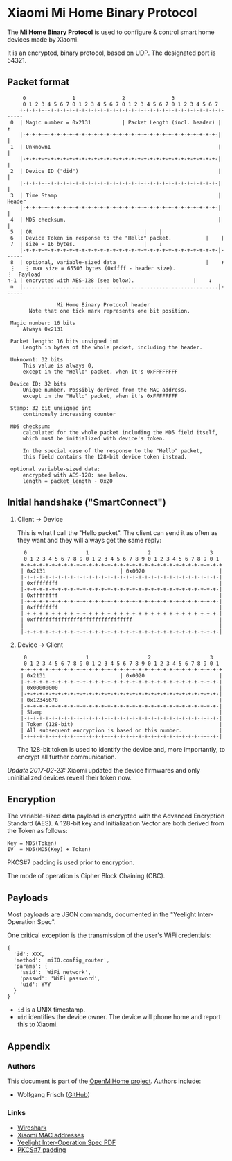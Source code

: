 # Xiaomi Mi Home Binary Protocol

The **Mi Home Binary Protocol** is used to configure & control smart home devices made by Xiaomi.

It is an encrypted, binary protocol, based on UDP. The designated port is 54321.

## Packet format

         0               1               2               3   
         0 1 2 3 4 5 6 7 0 1 2 3 4 5 6 7 0 1 2 3 4 5 6 7 0 1 2 3 4 5 6 7
        +-+-+-+-+-+-+-+-+-+-+-+-+-+-+-+-+-+-+-+-+-+-+-+-+-+-+-+-+-+-+-+-+------
     0  | Magic number = 0x2131          | Packet Length (incl. header) |    ↑
        |-+-+-+-+-+-+-+-+-+-+-+-+-+-+-+-+-+-+-+-+-+-+-+-+-+-+-+-+-+-+-+-|    |
     1  | Unknown1                                                      |    |
        |-+-+-+-+-+-+-+-+-+-+-+-+-+-+-+-+-+-+-+-+-+-+-+-+-+-+-+-+-+-+-+-|    |
     2  | Device ID ("did")                                             |    |   
        |-+-+-+-+-+-+-+-+-+-+-+-+-+-+-+-+-+-+-+-+-+-+-+-+-+-+-+-+-+-+-+-|    |
     3  | Time Stamp                                                    |  Header
        |-+-+-+-+-+-+-+-+-+-+-+-+-+-+-+-+-+-+-+-+-+-+-+-+-+-+-+-+-+-+-+-|    |
     4  | MD5 checksum.                                                 |    |
     5  | OR  							    	|    |
     6  | Device Token in response to the "Hello" packet.	        |    |
     7  | size = 16 bytes.						|    ↓
        |-+-+-+-+-+-+-+-+-+-+-+-+-+-+-+-+-+-+-+-+-+-+-+-+-+-+-+-+-+-+-+-|------
     8  | optional, variable-sized data 	                        |    ↑
     ⋮   ⋮ max size = 65503 bytes (0xffff - header size).                ⋮  Payload
    n-1 | encrypted with AES-128 (see below).			        |    ↓
     n  |...............................................................|------
    
                    Mi Home Binary Protocol header
           Note that one tick mark represents one bit position.
     
     Magic number: 16 bits
         Always 0x2131
         
     Packet length: 16 bits unsigned int
         Length in bytes of the whole packet, including the header.
      
     Unknown1: 32 bits
         This value is always 0,
         except in the "Hello" packet, when it's 0xFFFFFFFF
         
     Device ID: 32 bits
         Unique number. Possibly derived from the MAC address.
         except in the "Hello" packet, when it's 0xFFFFFFFF
 
     Stamp: 32 bit unsigned int
         continously increasing counter
         
     MD5 checksum:
         calculated for the whole packet including the MD5 field itself,
         which must be initialized with device's token.
         
         In the special case of the response to the "Hello" packet,
         this field contains the 128-bit device token instead.
     
     optional variable-sized data:
         encrypted with AES-128: see below.
         length = packet_length - 0x20
          

## Initial handshake ("SmartConnect")

1. Client → Device

	This is what I call the "Hello packet". The client can send it as often as 
	they want and they will always get the same reply:
	
         0                   1                   2                   3   
         0 1 2 3 4 5 6 7 8 9 0 1 2 3 4 5 6 7 8 9 0 1 2 3 4 5 6 7 8 9 0 1 
        +-+-+-+-+-+-+-+-+-+-+-+-+-+-+-+-+-+-+-+-+-+-+-+-+-+-+-+-+-+-+-+-+
        | 0x2131                        | 0x0020                        |
        |-+-+-+-+-+-+-+-+-+-+-+-+-+-+-+-+-+-+-+-+-+-+-+-+-+-+-+-+-+-+-+-|
        | 0xffffffff                                                    |
        |-+-+-+-+-+-+-+-+-+-+-+-+-+-+-+-+-+-+-+-+-+-+-+-+-+-+-+-+-+-+-+-|
        | 0xffffffff                                                    |
        |-+-+-+-+-+-+-+-+-+-+-+-+-+-+-+-+-+-+-+-+-+-+-+-+-+-+-+-+-+-+-+-|
        | 0xffffffff                                                    |
        |-+-+-+-+-+-+-+-+-+-+-+-+-+-+-+-+-+-+-+-+-+-+-+-+-+-+-+-+-+-+-+-|
        | 0xffffffffffffffffffffffffffffffff                            |
        |                                                               |
        |-+-+-+-+-+-+-+-+-+-+-+-+-+-+-+-+-+-+-+-+-+-+-+-+-+-+-+-+-+-+-+-|
      

2. Device → Client

         0                   1                   2                   3   
         0 1 2 3 4 5 6 7 8 9 0 1 2 3 4 5 6 7 8 9 0 1 2 3 4 5 6 7 8 9 0 1 
        +-+-+-+-+-+-+-+-+-+-+-+-+-+-+-+-+-+-+-+-+-+-+-+-+-+-+-+-+-+-+-+-+
        | 0x2131                        | 0x0020                        |
        |-+-+-+-+-+-+-+-+-+-+-+-+-+-+-+-+-+-+-+-+-+-+-+-+-+-+-+-+-+-+-+-|
        | 0x00000000                                                    |
        |-+-+-+-+-+-+-+-+-+-+-+-+-+-+-+-+-+-+-+-+-+-+-+-+-+-+-+-+-+-+-+-|
        | 0x12345678                                                    |
        |-+-+-+-+-+-+-+-+-+-+-+-+-+-+-+-+-+-+-+-+-+-+-+-+-+-+-+-+-+-+-+-|
        | Stamp                                                         |
        |-+-+-+-+-+-+-+-+-+-+-+-+-+-+-+-+-+-+-+-+-+-+-+-+-+-+-+-+-+-+-+-|
        | Token (128-bit)                                               |
        | All subsequent encryption is based on this number.            |
        |-+-+-+-+-+-+-+-+-+-+-+-+-+-+-+-+-+-+-+-+-+-+-+-+-+-+-+-+-+-+-+-|
       
	The 128-bit token is used to identify the device and, more importantly, to 
	encrypt all further communication.

*Update 2017-02-23:* Xiaomi updated the device firmwares and only 
uninitialized devices reveal their token now. 

## Encryption
The variable-sized data payload is encrypted with the Advanced Encryption 
Standard (AES). A 128-bit key and Initialization Vector are both derived from 
the Token as follows:

    Key = MD5(Token)
    IV  = MD5(MD5(Key) + Token)
    
PKCS#7 padding is used prior to encryption.

The mode of operation is Cipher Block Chaining (CBC).

## Payloads
Most payloads are JSON commands, documented in the "Yeelight Inter-Operation 
Spec".

One critical exception is the transmission of the user's WiFi credentials:

    {
      'id': XXX, 
      'method': 'miIO.config_router',
      'params': {
        'ssid': 'WiFi network',
        'passwd': 'WiFi password',
        'uid': YYY
      }
    }

* `id` is a UNIX timestamp.
* `uid` identifies the device owner. The device will phone home and report this to Xiaomi.



## Appendix
### Authors
This document is part of the [OpenMiHome project](https://github.com/openmihome). Authors include:

 * Wolfgang Frisch ([GitHub](https://github.com/wfr))
 
### Links
 * [Wireshark](https://www.wireshark.org/)
 * [Xiaomi MAC addresses](http://hwaddress.com/company/xiaomi-communications-co-ltd)
 * [Yeelight Inter-Operation Spec PDF](http://www.yeelight.com/download/Yeelight_Inter-Operation_Spec.pdf)
 * [PKCS#7 padding](https://en.wikipedia.org/wiki/Padding_\(cryptography\)#PKCS7)

